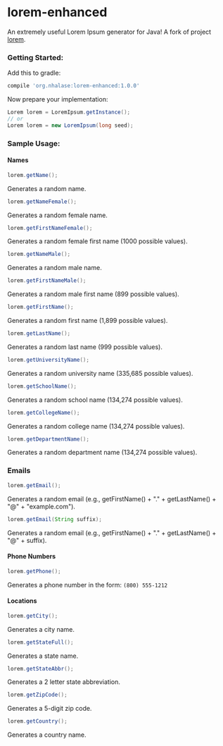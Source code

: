 lorem-enhanced
=====

An extremely useful Lorem Ipsum generator for Java! A fork of project [lorem](https://github.com/mdeanda/lorem).

### Getting Started:

Add this to gradle:
```gradle
compile 'org.nhalase:lorem-enhanced:1.0.0'
```

Now prepare your implementation:
```java
Lorem lorem = LoremIpsum.getInstance();
// or
Lorem lorem = new LoremIpsum(long seed);
```



### Sample Usage:

#### Names

```java
lorem.getName();
```
Generates a random name.

```java
lorem.getNameFemale();
```
Generates a random female name.

```java
lorem.getFirstNameFemale();
```
Generates a random female first name (1000 possible values).

```java
lorem.getNameMale();
```
Generates a random male name.

```java
lorem.getFirstNameMale();
```
Generates a random male first name (899 possible values).

```java
lorem.getFirstName();
```
Generates a random first name (1,899 possible values).

```java
lorem.getLastName();
```
Generates a random last name (999 possible values).

```java
lorem.getUniversityName();
```
Generates a random university name (335,685 possible values).

```java
lorem.getSchoolName();
```
Generates a random school name (134,274 possible values).

```java
lorem.getCollegeName();
```
Generates a random college name (134,274 possible values).

```java
lorem.getDepartmentName();
```
Generates a random department name (134,274 possible values).


### Emails

```java
lorem.getEmail();
```
Generates a random email (e.g., getFirstName() + "." + getLastName() + "@" + "example.com").

```java
lorem.getEmail(String suffix);
```
Generates a random email (e.g., getFirstName() + "." + getLastName() + "@" + suffix).



#### Phone Numbers

```java
lorem.getPhone();
```
Generates a phone number in the form: `(800) 555-1212`



#### Locations

```java
lorem.getCity();
```
Generates a city name.

```java
lorem.getStateFull();
```
Generates a state name.

```java
lorem.getStateAbbr();
```
Generates a 2 letter state abbreviation.

```java
lorem.getZipCode();
```
Generates a 5-digit zip code.

```java
lorem.getCountry();
```
Generates a country name.
